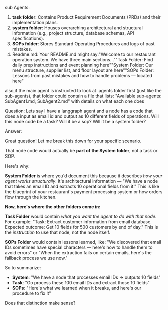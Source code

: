 sub Agents:

1.  **task folder**: Contains Product Requirement Documents (PRDs) and their implementation plans.
2.  **system folder**: Houses overarching architectural and structural information (e.g., project structure, database schemas, API specifications).
3.  **SOPs folder**: Stores Standard Operating Procedures and logs of past mistakes.
4. Readme.md: Your README.md might say:"Welcome to our restaurant operation system. We have three main sections...""Task Folder: Find daily prep instructions and event planning here""System Folder: Our menu structure, supplier list, and floor layout are here""SOPs Folder: Lessons from past mistakes and how to handle problems — located here"

also,if the main agent is instructed to look at .agents folder first (just like the sub-agents), that folder could contain a file that lists: "Available sub-agents: SubAgent1.md, SubAgent2.md" with details on what each one does


Question: Lets say I have a langgraph agent and a node has a code that does a input as email id and output as 10 different fields of operations. Will this node code be a task? Will it be a sop? Will it be a system folder?

Answer:

Great question! Let me break this down for your specific scenario.

That node code would actually be **part of the System folder**, not a task or SOP.

Here's why:

**System Folder** is where you'd document this because it describes *how your agent works structurally*. It's architectural information — "We have a node that takes an email ID and extracts 10 operational fields from it." This is like the blueprint of your restaurant's payment processing system or how orders flow through the kitchen.

**Now, here's where the other folders come in:**

**Task Folder** would contain *what you want the agent to do with that node*. For example: "Task: Extract customer information from email database. Expected outcome: Get 10 fields for 500 customers by end of day." This is the *instruction* to use that node, not the node itself.

**SOPs Folder** would contain lessons learned, like: "We discovered that email IDs sometimes have special characters — here's how to handle them to avoid errors" or "When the extraction fails on certain emails, here's the fallback process we use now."

So to summarize:
- **System**: "We have a node that processes email IDs → outputs 10 fields"
- **Task**: "Go process these 100 email IDs and extract those 10 fields"
- **SOPs**: "Here's what we learned when it breaks, and here's our procedure to fix it"

Does that distinction make sense?
